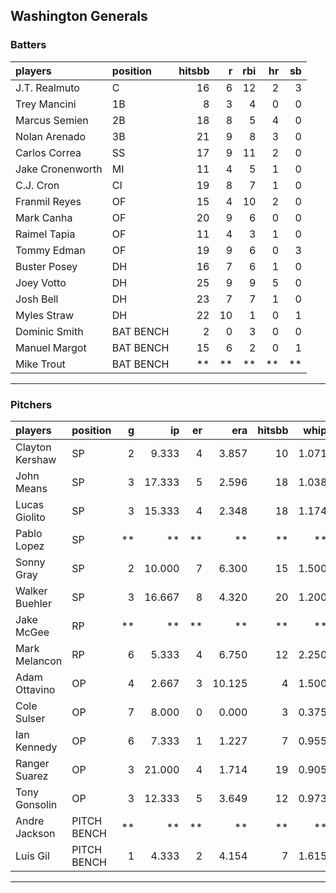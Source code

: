 ## Washington Generals

### Batters

 
|players          |position  | hitsbb|  r| rbi| hr| sb| 
|:----------------|:---------|------:|--:|---:|--:|--:| 
|J.T. Realmuto    |C         |     16|  6|  12|  2|  3| 
|Trey Mancini     |1B        |      8|  3|   4|  0|  0| 
|Marcus Semien    |2B        |     18|  8|   5|  4|  0| 
|Nolan Arenado    |3B        |     21|  9|   8|  3|  0| 
|Carlos Correa    |SS        |     17|  9|  11|  2|  0| 
|Jake Cronenworth |MI        |     11|  4|   5|  1|  0| 
|C.J. Cron        |CI        |     19|  8|   7|  1|  0| 
|Franmil Reyes    |OF        |     15|  4|  10|  2|  0| 
|Mark Canha       |OF        |     20|  9|   6|  0|  0| 
|Raimel Tapia     |OF        |     11|  4|   3|  1|  0| 
|Tommy Edman      |OF        |     19|  9|   6|  0|  3| 
|Buster Posey     |DH        |     16|  7|   6|  1|  0| 
|Joey Votto       |DH        |     25|  9|   9|  5|  0| 
|Josh Bell        |DH        |     23|  7|   7|  1|  0| 
|Myles Straw      |DH        |     22| 10|   1|  0|  1| 
|Dominic Smith    |BAT BENCH |      2|  0|   3|  0|  0| 
|Manuel Margot    |BAT BENCH |     15|  6|   2|  0|  1| 
|Mike Trout       |BAT BENCH |     **| **|  **| **| **| 

* * *

### Pitchers

 
|players         |position    |  g|     ip| er|    era| hitsbb|  whip| so|  w| sv| 
|:---------------|:-----------|--:|------:|--:|------:|------:|-----:|--:|--:|--:| 
|Clayton Kershaw |SP          |  2|  9.333|  4|  3.857|     10| 1.071| 11|  1|  0| 
|John Means      |SP          |  3| 17.333|  5|  2.596|     18| 1.038| 18|  1|  0| 
|Lucas Giolito   |SP          |  3| 15.333|  4|  2.348|     18| 1.174| 18|  2|  0| 
|Pablo Lopez     |SP          | **|     **| **|     **|     **|    **| **| **| **| 
|Sonny Gray      |SP          |  2| 10.000|  7|  6.300|     15| 1.500|  8|  0|  0| 
|Walker Buehler  |SP          |  3| 16.667|  8|  4.320|     20| 1.200| 12|  1|  0| 
|Jake McGee      |RP          | **|     **| **|     **|     **|    **| **| **| **| 
|Mark Melancon   |RP          |  6|  5.333|  4|  6.750|     12| 2.250|  4|  0|  0| 
|Adam Ottavino   |OP          |  4|  2.667|  3| 10.125|      4| 1.500|  3|  2|  0| 
|Cole Sulser     |OP          |  7|  8.000|  0|  0.000|      3| 0.375|  5|  1|  1| 
|Ian Kennedy     |OP          |  6|  7.333|  1|  1.227|      7| 0.955|  6|  2|  4| 
|Ranger Suarez   |OP          |  3| 21.000|  4|  1.714|     19| 0.905| 20|  1|  0| 
|Tony Gonsolin   |OP          |  3| 12.333|  5|  3.649|     12| 0.973| 15|  2|  0| 
|Andre Jackson   |PITCH BENCH | **|     **| **|     **|     **|    **| **| **| **| 
|Luis Gil        |PITCH BENCH |  1|  4.333|  2|  4.154|      7| 1.615|  6|  0|  0| 


* * *


